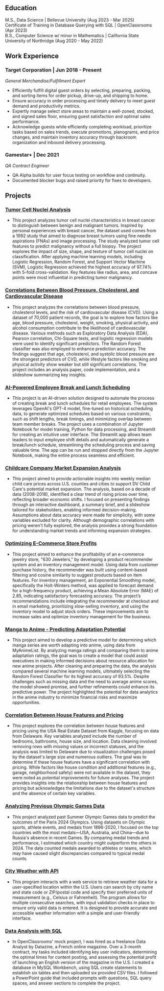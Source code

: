 ## Education

M.S., Data Science | Bellevue University (Aug 2023 - Mar 2025)<br>
Certificate of Training in Database Querying with SQL | OpenClassrooms (Apr 2023)<br>
B.S., Computer Science w/ minor in Mathematics | California State University of Northridge (Aug 2020 - May 2022)<br>

## Work Experience

### Target Corporation | Jun 2018 - Present
*General Merchandise/Fulfillment Expert*
- Efficiently fulfill digital guest orders by selecting, preparing, packing, and sorting items for order pickup, drive-up, and shipping to home.
- Ensure accuracy in order processing and timely delivery to meet guest demand and productivity metrics.
- Expertly manage select store areas to maintain a well-zoned, stocked, and signed sales floor, ensuring guest satisfaction and optimal sales performance.
- Acknowledge guests while efficiently completing workload, prioritize tasks based on sales trends, execute promotions, planograms, and price changes, and maintain inventory accuracy through backroom organization and inbound delivery processing.

### Gamestar+ | Dec 2021
*QA Contract Engineer*
- QA Alpha builds for user focus testing on workflow and continuity.
- Documented blocker bugs and raised priority for fixes to developers.

## Projects

### [Tumor Cell Nuclei Analysis](https://github.com/Oc18a/Nathanael-Ochoa-Project-Portfolio/tree/main/Tumor%20Cell%20Nuclei%20Analysis)
- This project analyzes tumor cell nuclei characteristics in breast cancer to distinguish between benign and malignant tumors. Inspired by personal experiences with breast cancer, the dataset used comes from a 1992 study that aimed to diagnose breast tumors using fine needle aspirations (FNAs) and image processing. The study analyzed tumor cell features to predict malignancy without a full biopsy. The project explores the impact of size, shape, and texture of tumor cell nuclei on classification. After applying machine learning models, including Logistic Regression, Random Forest, and Support Vector Machine (SVM), Logistic Regression achieved the highest accuracy of 97.74% with 5-fold cross-validation. Key features like radius, area, and concave points were most influential in predicting tumor malignancy.

### [Correlations Between Blood Pressure, Cholesterol, and Cardiovascular Disease](https://github.com/Oc18a/Nathanael-Ochoa-Project-Portfolio/tree/main/Correlations%20Between%20Blood%20Pressure%2C%20Cholesterol%2C%20and%20Cardiovascular%20Disease)
- This project analyzes the correlations between blood pressure, cholesterol levels, and the risk of cardiovascular disease (CVD). Using a dataset of 70,000 patient records, the goal is to explore how factors like age, blood pressure, cholesterol, weight, smoking, physical activity, and alcohol consumption contribute to the likelihood of cardiovascular disease. Various methods such as Exploratory Data Analysis (EDA), Pearson correlation, Chi-Square tests, and logistic regression models were used to identify significant predictors. The Random Forest classifier was also employed to enhance prediction accuracy. The findings suggest that age, cholesterol, and systolic blood pressure are the strongest predictors of CVD, while lifestyle factors like smoking and physical activity show weaker but still significant correlations. The project includes an analysis paper, code implementation, and a slideshow summarizing key insights.

### [AI-Powered Employee Break and Lunch Scheduling](https://github.com/Oc18a/Nathanael-Ochoa-Project-Portfolio/tree/main/AI-Powered%20Employee%20Break%20and%20Lunch%20Scheduling)
- This project is an AI-driven solution designed to automate the process of creating break and lunch schedules for retail employees. The system leverages OpenAI's GPT-4 model, fine-tuned on historical scheduling data, to generate optimized schedules based on various constraints, such as shift lengths, break timings, and minimizing overlap between team member breaks. The project uses a combination of Jupyter Notebook for model training, Python for data processing, and Streamlit for creating an intuitive user interface. The Streamlit app allows team leaders to input employee shift details and automatically generate a break/lunch schedule, streamlining the scheduling process and saving valuable time. The app can be run and stopped directly from the Jupyter Notebook, making the entire process seamless and efficient.

### [Childcare Company Market Expansion Analysis](https://github.com/Oc18a/Nathanael-Ochoa-Project-Portfolio/tree/main/Childcare%20Company%20Market%20Expansion%20Analysis)
- This project aimed to provide actionable insights into weekly median child care prices across U.S. counties and cities to support DV Child Care's potential market expansion. The analysis, based on a decade of data (2008-2018), identified a clear trend of rising prices over time, reflecting broader economic shifts. I focused on presenting findings through an interactive dashboard, a summary brief, and a slideshow tailored for stakeholders, enabling informed decision-making. Assumptions about data accuracy were made for simplicity, with some variables excluded for clarity. Although demographic correlations with pricing weren't fully explored, the analysis provides a strong foundation for understanding market trends and informing expansion strategies.

### [Optimizing E-Commerce Store Profits](https://github.com/Oc18a/Nathanael-Ochoa-Project-Portfolio/tree/main/Optimizing%20E-Commerce%20Store%20Profits)
- This project aimed to enhance the profitability of an e-commerce jewelry store, "630 Jewelers," by developing a product recommender system and an inventory management model. Using data from customer purchase history, the recommender was built using content-based filtering and cosine similarity to suggest products based on item features. For inventory management, an Exponential Smoothing model, specifically the Holt-Winters method, was applied to forecast demand for a high-frequency product, achieving a Mean Absolute Error (MAE) of 2.85, indicating satisfactory forecasting accuracy. The project’s recommendations include integrating the recommender at checkout and in email marketing, prioritizing slow-selling inventory, and using the inventory model to adjust stock orders. These improvements aim to increase sales and optimize inventory management for the business.

### [Manga to Anime - Predicting Adaptation Potential](https://github.com/Oc18a/Nathanael-Ochoa-Project-Portfolio/tree/main/Manga%20to%20Anime%20-%20Predicting%20Adaptation%20Potential)
- This project aimed to develop a predictive model for determining which manga series are worth adapting into anime, using data from MyAnimeList. By analyzing manga ratings and comparing them to anime adaptation ratings, the goal was to create a model that could assist executives in making informed decisions about resource allocation for new anime projects. After cleaning and preparing the data, the analysis compared several machine learning models, ultimately selecting the Random Forest Classifier for its highest accuracy of 93.5%. Despite challenges such as missing data and the need to average anime scores, the model showed promise, and further refinements could enhance its predictive power. The project highlighted the potential for data analytics in the anime industry to minimize financial risks and maximize opportunities.

### [Correlation Between House Features and Pricing](https://github.com/Oc18a/Nathanael-Ochoa-Project-Portfolio/tree/main/Correlation%20Between%20House%20Features%20and%20Pricing)
- This project explores the correlation between house features and pricing using the USA Real Estate Dataset from Kaggle, focusing on data from Delaware. Key variables analyzed include the number of bedrooms, bathrooms, house size, and location. Data cleaning involved removing rows with missing values or incorrect statuses, and the analysis was limited to Delaware due to visualization challenges posed by the dataset's large size and numerous outliers. The goal was to determine if these house features have a significant correlation with pricing. While factors like house condition and additional features (e.g., garage, neighborhood safety) were not available in the dataset, they were noted as potential improvements for future analyses. The project provides insights into the relationship between house features and pricing but acknowledges the limitations due to the dataset's structure and the absence of certain key variables.

### [Analyzing Previous Olympic Games Data](https://github.com/Oc18a/Nathanael-Ochoa-Portfolio.github.io/tree/main/Analyzing%20Previous%20Olympic%20Games%20Data)
- This project analyzed past Summer Olympic Games data to predict the outcomes of the Paris 2024 Olympics. Using datasets on Olympic sports, athlete events, and medals from 1896-2020, I focused on the top countries with the most medals—USA, Australia, and China—due to Russia's absence in recent Games. By comparing medal trends and performance, I estimated which country might outperform the others in 2024. The data counted medals awarded to athletes or teams, which may have caused slight discrepancies compared to typical medal counts.

### [City Weather with API](https://github.com/Oc18a/Nathanael-Ochoa-Project-Portfolio/tree/main/City%20Weather%20with%20API)
- This program interacts with a web service to retrieve weather data for a user-specified location within the U.S. Users can search by city name and state code or ZIP/postal code and specify their preferred units of measurement (e.g., Celsius or Fahrenheit). The program allows for multiple consecutive searches, with input validation checks in place to ensure only valid data is entered. It is designed to provide accurate and accessible weather information with a simple and user-friendly interface.

### [Data Analysis with SQL](https://github.com/Oc18a/Nathanael-Ochoa-Project-Portfolio/tree/main/Data%20Analysis%20with%20SQL)
- In OpenClassrooms' mock project, I was hired as a freelance Data Analyst by Datazine, a French online magazine. Over a 3-month contract, my tasks included identifying key user indicators, determining the optimal times for content posting, and assessing the potential profit of launching an English version of the magazine in the U.S. I created a database in MySQL Workbench, using SQL create statements to establish six tables and then uploaded six provided CSV files. I followed a PowerPoint guide that included prompts with questions, SQL query spaces, and answer sections to complete the project.
